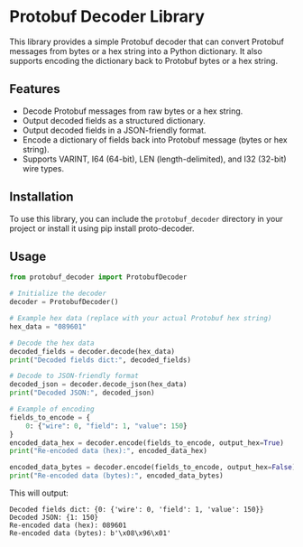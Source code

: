 # Protobuf Decoder Library

This library provides a simple Protobuf decoder that can convert Protobuf messages from bytes or a hex string into a Python dictionary. It also supports encoding the dictionary back to Protobuf bytes or a hex string.

## Features

- Decode Protobuf messages from raw bytes or a hex string.
- Output decoded fields as a structured dictionary.
- Output decoded fields in a JSON-friendly format.
- Encode a dictionary of fields back into Protobuf message (bytes or hex string).
- Supports VARINT, I64 (64-bit), LEN (length-delimited), and I32 (32-bit) wire types.

## Installation

To use this library, you can include the `protobuf_decoder` directory in your project or install it using pip install proto-decoder.

## Usage

```python
from protobuf_decoder import ProtobufDecoder

# Initialize the decoder
decoder = ProtobufDecoder()

# Example hex data (replace with your actual Protobuf hex string)
hex_data = "089601"

# Decode the hex data
decoded_fields = decoder.decode(hex_data)
print("Decoded fields dict:", decoded_fields)

# Decode to JSON-friendly format
decoded_json = decoder.decode_json(hex_data)
print("Decoded JSON:", decoded_json)

# Example of encoding
fields_to_encode = {
    0: {"wire": 0, "field": 1, "value": 150}
}
encoded_data_hex = decoder.encode(fields_to_encode, output_hex=True)
print("Re-encoded data (hex):", encoded_data_hex)

encoded_data_bytes = decoder.encode(fields_to_encode, output_hex=False)
print("Re-encoded data (bytes):", encoded_data_bytes)
```

This will output:
```
Decoded fields dict: {0: {'wire': 0, 'field': 1, 'value': 150}}
Decoded JSON: {1: 150}
Re-encoded data (hex): 089601
Re-encoded data (bytes): b'\x08\x96\x01'
```

